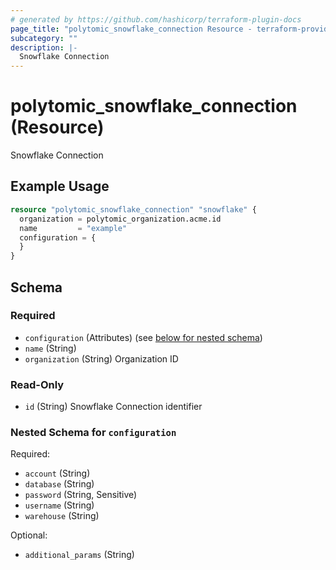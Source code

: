 ```yaml
---
# generated by https://github.com/hashicorp/terraform-plugin-docs
page_title: "polytomic_snowflake_connection Resource - terraform-provider-polytomic"
subcategory: ""
description: |-
  Snowflake Connection
---
```


# polytomic_snowflake_connection (Resource)

Snowflake Connection

## Example Usage

```terraform
resource "polytomic_snowflake_connection" "snowflake" {
  organization = polytomic_organization.acme.id
  name         = "example"
  configuration = {
  }
}
```

<!-- schema generated by tfplugindocs -->
## Schema

### Required

- `configuration` (Attributes) (see [below for nested schema](#nestedatt--configuration))
- `name` (String)
- `organization` (String) Organization ID

### Read-Only

- `id` (String) Snowflake Connection identifier

<a id="nestedatt--configuration"></a>
### Nested Schema for `configuration`

Required:

- `account` (String)
- `database` (String)
- `password` (String, Sensitive)
- `username` (String)
- `warehouse` (String)

Optional:

- `additional_params` (String)



